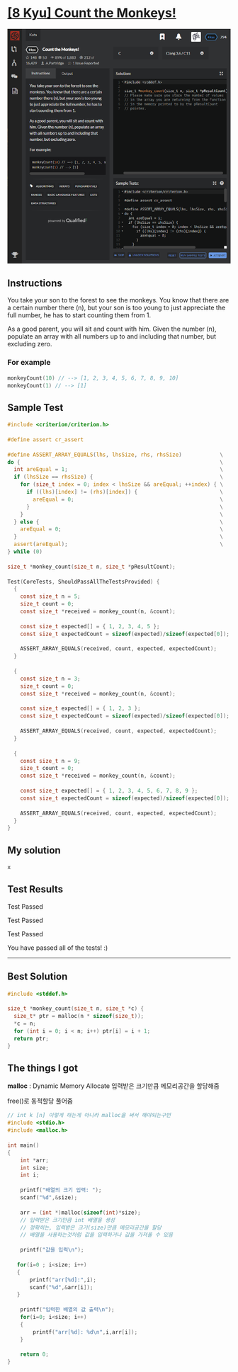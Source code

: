 # [[8 Kyu] Count the Monkeys!](https://www.codewars.com/kata/56f69d9f9400f508fb000ba7/train/c)

![image](./Problem.png)


## Instructions

You take your son to the forest to see the monkeys. You know that there are a certain number there (n), but your son is too young to just appreciate the full number, he has to start counting them from 1.

As a good parent, you will sit and count with him. Given the number (n), populate an array with all numbers up to and including that number, but excluding zero.

### For example

```c
monkeyCount(10) // --> [1, 2, 3, 4, 5, 6, 7, 8, 9, 10]
monkeyCount(1) // --> [1]
```



## Sample Test

```c
#include <criterion/criterion.h>

#define assert cr_assert

#define ASSERT_ARRAY_EQUALS(lhs, lhsSize, rhs, rhsSize)            \
do {                                                               \
  int areEqual = 1;                                                \
  if (lhsSize == rhsSize) {                                        \
    for (size_t index = 0; index < lhsSize && areEqual; ++index) { \
      if ((lhs)[index] != (rhs)[index]) {                          \
        areEqual = 0;                                              \
      }                                                            \
    }                                                              \
  } else {                                                         \
    areEqual = 0;                                                  \
  }                                                                \
  assert(areEqual);                                                \
} while (0)

size_t *monkey_count(size_t n, size_t *pResultCount);

Test(CoreTests, ShouldPassAllTheTestsProvided) {
  {
    const size_t n = 5;
    size_t count = 0;
    const size_t *received = monkey_count(n, &count);
    
    const size_t expected[] = { 1, 2, 3, 4, 5 };
    const size_t expectedCount = sizeof(expected)/sizeof(expected[0]);
    
    ASSERT_ARRAY_EQUALS(received, count, expected, expectedCount);
  }
  
  {
    const size_t n = 3;
    size_t count = 0;
    const size_t *received = monkey_count(n, &count);
    
    const size_t expected[] = { 1, 2, 3 };
    const size_t expectedCount = sizeof(expected)/sizeof(expected[0]);
    
    ASSERT_ARRAY_EQUALS(received, count, expected, expectedCount);
  }
  
  {
    const size_t n = 9;
    size_t count = 0;
    const size_t *received = monkey_count(n, &count);
    
    const size_t expected[] = { 1, 2, 3, 4, 5, 6, 7, 8, 9 };
    const size_t expectedCount = sizeof(expected)/sizeof(expected[0]);
    
    ASSERT_ARRAY_EQUALS(received, count, expected, expectedCount);
  }
}
```



## My solution

```python
x
```



## Test Results

Test Passed

Test Passed

Test Passed

You have passed all of the tests! :)

---------





## Best Solution

```c
#include <stddef.h>

size_t *monkey_count(size_t n, size_t *c) {
  size_t* ptr = malloc(n * sizeof(size_t));
  *c = n;
  for (int i = 0; i < n; i++) ptr[i] = i + 1;
  return ptr;
}
```



## The things I got

**malloc** : Dynamic Memory Allocate 입력받은 크기만큼 메모리공간을 할당해줌

free()로 동적할당 풀어줌

```c
// int k [n] 이렇게 하는게 아니라 malloc을 써서 해야되는구먼
#include <stdio.h>
#include <malloc.h>

int main()
{
    int *arr;
    int size;
    int i;
    
    printf("배열의 크기 입력: ");
    scanf("%d",&size);
    
    arr = (int *)malloc(sizeof(int)*size);
    // 입력받은 크기만큼 int 배열을 생성
    // 정확히는, 입력받은 크기(size)만큼 메모리공간을 할당
    // 배열을 사용하는것처럼 값을 입력하거나 값을 가져올 수 있음
    
    printf("값을 입력\n");
    
   for(i=0 ; i<size; i++)
   {
       printf("arr[%d]:",i);
       scanf("%d",&arr[i]);
   }
    
    printf("입력한 배열의 값 출력\n");
    for(i=0; i<size; i++)
    {
        printf("arr[%d]: %d\n",i,arr[i]);
    }
    
    return 0;
}
```

